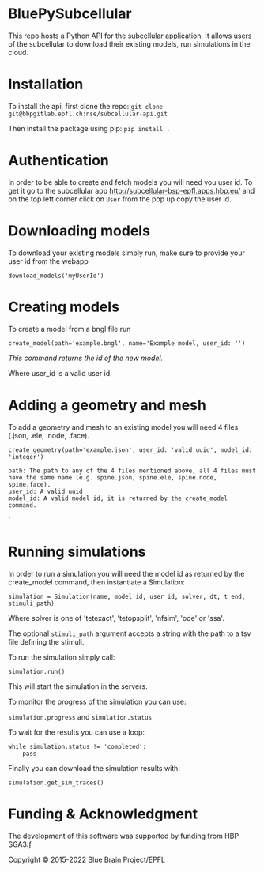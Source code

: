 # BluePySubcellular

This repo hosts a Python API for the subcellular application.
It allows users of the subcellular to download their existing models, run simulations in the cloud.

# Installation

To install the api, first clone the repo:
`git clone git@bbpgitlab.epfl.ch:nse/subcellular-api.git`

Then install the package using pip:
`pip install .`

# Authentication

In order to be able to create and fetch models you will need you user id. To get it go to the subcellular app http://subcellular-bsp-epfl.apps.hbp.eu/ and on the top left corner click on `User` from the pop up copy the user id.

# Downloading models

To download your existing models simply run, make sure to provide your user id from the webapp

`download_models('myUserId')`

# Creating models

To create a model from a bngl file run

`create_model(path='example.bngl', name='Example model, user_id: '')`

_This command returns the id of the new model._

Where user_id is a valid user id.

# Adding a geometry and mesh

To add a geometry and mesh to an existing model you will need 4 files (.json, .ele, .node, .face).

`create_geometry(path='example.json', user_id: 'valid uuid', model_id: 'integer')`

    path: The path to any of the 4 files mentioned above, all 4 files must have the same name (e.g. spine.json, spine.ele, spine.node, spine.face).
    user_id: A valid uuid
    model_id: A valid model id, it is returned by the create_model command.

`

# Running simulations

In order to run a simulation you will need the model id as returned by the create_model command, then instantiate a Simulation:

`simulation = Simulation(name, model_id, user_id, solver, dt, t_end, stimuli_path)`

Where solver is one of 'tetexact', 'tetopsplit', 'nfsim', 'ode' or 'ssa'.

The optional `stimuli_path` argument accepts a string with the path to a tsv file defining the stimuli.

To run the simulation simply call:

`simulation.run()`

This will start the simulation in the servers.

To monitor the progress of the simulation you can use:

`simulation.progress` and `simulation.status`

To wait for the results you can use a loop:

```
while simulation.status != 'completed':
    pass
```

Finally you can download the simulation results with:

`simulation.get_sim_traces()`

# Funding & Acknowledgment

The development of this software was supported by funding from HBP SGA3.ƒ

Copyright © 2015-2022 Blue Brain Project/EPFL
